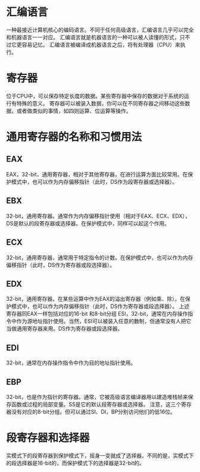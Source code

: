 #  汇编语言
一种最接近计算机核心的编码语言。不同于任何高级语言，汇编语言几乎可以完全和机器语言一一对应。
汇编语言就是机器语言的一种可以被人读懂的形式，只不过它更容易记忆。
汇编语言被编译成机器语言之后，将有处理器（CPU）来执行。
# 寄存器
位于CPU中，可以保存特定长度的数据。某些寄存器中保存的数据对于系统的运行有特殊的意义。
寄存器可以被装入数据，你可以在不同寄存器之间移动这些数据，或者做类似的事情，如四则运算、位运算等操作。
# 通用寄存器的名称和习惯用法
## EAX
EAX，32-bit，通用寄存器，相对于其他寄存器，在进行运算方面比较常用。在保护模式中，也可以作为内存偏移指针（此时，DS作为段寄存器或选择器）。
## EBX
32-bit，通用寄存器。通常作为内存偏移指针使用（相对于EAX、ECX、EDX），DS是默认的段寄存器或选择器。在保护模式中，同样可以起这个作用。
## ECX
32-bit，通用寄存器，通常用于特定指令的计数。在保护模式中，也可以作为内存偏移指针（此时，DS作为寄存器或段选择器）。
## EDX
32-bit，通用寄存器。在某些运算中作为EAX的溢出寄存器（例如乘、除）。在保护模式中，也可以作为内存偏移指针（此时，DS作为寄存器或段选择器）。
上述寄存器同EAX一样包括对应的16-bit 和8-bit分组
ESI，32-bit，通常在内存操作指令中作为源地址指针使用。当然，ESI可以被装入任意的数制，但通常没有人把它当做通用寄存器来用。DS作为寄存器或段选择器。
## EDI
32-bit，通常在内存操作指令中作为目的地址指针使用。
## EBP
32-bit，也是作为指针的寄存器。通常，它被高级语言编译器用以建造堆栈帧来保存函数或过程的局部变量。SS是它的默认段寄存器或选择器。
注意，这三个寄存器没有对应的8-bit分组。但可以通过SI、DI，BP分别访问他们的低16位。
# 段寄存器和选择器
实模式下的段寄存器到保护模式下，摇身一变就成了选择器。不同的是，实模式下的段选择器是16-bit的，而保护模式下的选择器是32-bit的。

